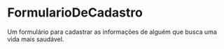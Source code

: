 # FormularioDeCadastro
Um formulário para cadastrar as informações de alguém que busca uma vida mais saudável. 
